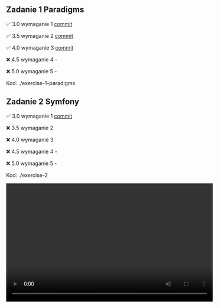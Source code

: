 ## Zadanie 1 Paradigms

✅ 3.0 wymaganie 1 [commit](https://github.com/mdros/uj-objective-programming/commit/53d52c86e6579a4029fe7dd17d13e1ca2abd48b2)

✅ 3.5 wymaganie 2 [commit](https://github.com/mdros/uj-objective-programming/commit/b1d196bc4de839ce3e1a6ba32ee4f531dba5e05e)

✅ 4.0 wymaganie 3 [commit](https://github.com/mdros/uj-objective-programming/commit/b1d196bc4de839ce3e1a6ba32ee4f531dba5e05e)

❌ 4.5 wymaganie 4 -

❌ 5.0 wymaganie 5 -

Kod: ./exercise-1-paradigms

## Zadanie 2 Symfony

✅ 3.0 wymaganie 1 [commit](https://github.com/mdros/uj-objective-programming/commit/c64740e26dfeec25b1083492cdd60f2932f9d993)

❌ 3.5 wymaganie 2 

❌ 4.0 wymaganie 3

❌ 4.5 wymaganie 4 -

❌ 5.0 wymaganie 5 -

Kod: ./exercise-2

<video width="560" height="320" controls>
  <source src="images/exercise-2/exercise-2-demo.mp4" type="video/mp4">
</video>

